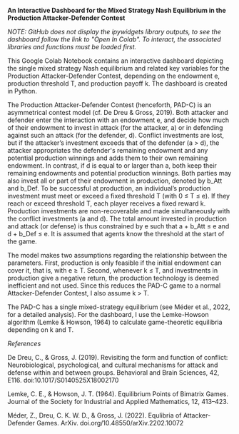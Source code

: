 **An Interactive Dashboard for the Mixed Strategy Nash Equilibrium in the Production Attacker-Defender Contest**

*NOTE: GitHub does not display the ipywidgets library outputs, to see the dashboard follow the link to "Open In Colab". To interact, the associated libraries and functions must be loaded first.* 

This Google Colab Notebook contains an interactive dashboard depicting the single mixed strategy Nash equilibrium and related key variables for the Production Attacker-Defender Contest, depending on the endowment e, production threshold T, and production payoff k. The dashboard is created in Python.

The Production Attacker-Defender Contest (henceforth, PAD-C) is an asymmetrical contest model (cf. De Dreu & Gross, 2019). Both attacker and defender enter the interaction with an endowment e, and decide how much of their endowment to invest in attack (for the attacker, a) or in defending against such an attack (for the defender, d). Conflict investments are lost, but if the attacker’s investment exceeds that of the defender (a > d), the attacker appropriates the defender's remaining endowment and any potential production winnings and adds them to their own remaining endowment. In contrast, if d is equal to or larger than a, both keep their remaining endowments and potential production winnings. Both parties may also invest all or part of their endowment in production, denoted by b_Att and b_Def. To be successful at production, an individual’s production investment must meet or exceed a fixed threshold T (with 0 ≤ T ≤ e). If they reach or exceed threshold T, each player receives a fixed reward k. Production investments are non-recoverable and made simultaneously with the conflict investments (a and d). The total amount invested in production and attack (or defense) is thus constrained by e such that a + b_Att ≤ e and d + b_Def ≤ e. It is assumed that agents know the threshold at the start of the game. 

The model makes two assumptions regarding the relationship between the parameters. First, production is only feasible if the initial endowment can cover it, that is, with e ≥ T. Second, whenever k ≤ T, and investments in production give a negative return, the production technology is deemed inefficient and not used. Since this reduces the PAD-C game to a normal Attacker-Defender Contest, I also assume k > T. 

The PAD-C has a single mixed-strategy equilibrium (see Méder et al., 2022, for a detailed analysis). For the dashboard, I use the Lemke-Howson algorithm (Lemke & Howson, 1964) to calculate game-theoretic equilibria depending on k and T. 

*References*

De Dreu, C., & Gross, J. (2019). Revisiting the form and function of conflict: Neurobiological, psychological, and cultural mechanisms for attack and defense within and between groups. Behavioral and Brain Sciences, 42, E116. doi:10.1017/S0140525X18002170

Lemke, C. E., & Howson, J. T. (1964). Equilibrium Points of Bimatrix Games. Journal of the Society for Industrial and Applied Mathematics, 12, 413–423.

Méder, Z., Dreu, C. K. W. D., & Gross, J. (2022). Equlibria of Attacker-Defender Games. ArXiv. doi.org/10.48550/arXiv.2202.10072

